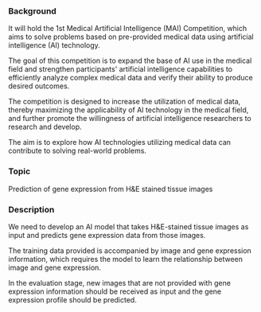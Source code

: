 ### Background

It will hold the 1st Medical Artificial Intelligence (MAI) Competition, which aims to solve problems based on pre-provided medical data using artificial intelligence (AI) technology.

The goal of this competition is to expand the base of AI use in the medical field and strengthen participants' artificial intelligence capabilities to efficiently analyze complex medical data and verify their ability to produce desired outcomes.

The competition is designed to increase the utilization of medical data, thereby maximizing the applicability of AI technology in the medical field, and further promote the willingness of artificial intelligence researchers to research and develop.

The aim is to explore how AI technologies utilizing medical data can contribute to solving real-world problems.

### Topic

Prediction of gene expression from H&E stained tissue images

### Description

We need to develop an AI model that takes H&E-stained tissue images as input and predicts gene expression data from those images.

The training data provided is accompanied by image and gene expression information, which requires the model to learn the relationship between image and gene expression.

In the evaluation stage, new images that are not provided with gene expression information should be received as input and the gene expression profile should be predicted.
